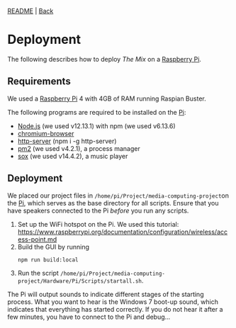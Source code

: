 [README](../../../README.md) | [Back](DEVELOPMENT.md)

# Deployment
The following describes how to deploy *The Mix* on a [Raspberry Pi].

## Requirements
We used a [Raspberry Pi] 4 with 4GB of RAM running Raspian Buster.

The following programs are required to be installed on the [Pi]:
- [Node.js](https://github.com/nodesource/distributions/blob/master/README.md#debinstall) (we used v12.13.1) with npm (we used v6.13.6)
- [chromium-browser](https://itsfoss.com/install-chromium-ubuntu/)
- [http-server](https://github.com/http-party/http-server#readme) (npm i -g http-server) 
- [pm2](https://pm2.keymetrics.io/docs/usage/quick-start/) (we used v4.2.1), a process manager
- [sox](https://wiki.ubuntuusers.de/SoX/) (we used v14.4.2), a music player

## Deployment
We placed our project files in `/home/pi/Project/media-computing-project`on the [Pi], which serves as the base directory for all scripts.
Ensure that you have speakers connected to the Pi *before* you run any scripts.

1. Set up the WiFi hotspot on the Pi. We used this tutorial: https://www.raspberrypi.org/documentation/configuration/wireless/access-point.md
2. Build the GUI by running
    ```
    npm run build:local
    ```
3. Run the script `/home/pi/Project/media-computing-project/Hardware/Pi/Scripts/startall.sh`.

The Pi will output sounds to indicate different stages of the starting process. What you want to hear is the Windows 7 boot-up sound, which indicates that everything has started correctly. If you do not hear it after a few minutes, you have to connect to the Pi and debug...

[Pi]: https://www.raspberrypi.org/
[Raspberry Pi]: https://www.raspberrypi.org/
